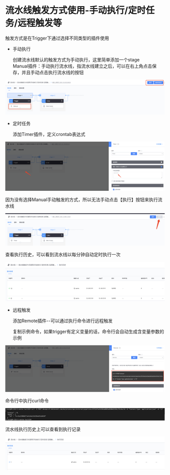 # 流水线触发方式使用-手动执行/定时任务/远程触发等

触发方式是在Trigger下通过选择不同类型的插件使用

*   手动执行

    创建流水线默认的触发方式为手动执行，这里简单添加一个stage\
    Manual插件：手动执行流水线，指流水线建立之后，可以在右上角点击保存，并且手动点击执行流水线的按钮

![](../assets/image-20211209205014251.png)

*   定时任务

    添加Timer插件，定义crontab表达式

![](../assets/image-20211209211036492.png)

因为没有选择Manual手动触发的方式，所以无法手动点击【执行】按钮来执行流水线

![](../assets/image-20211209211118734.png)

查看执行历史，可以看到流水线以每分钟自动定时执行一次

![](../assets/image-20211209211239418.png)

*   远程触发

    添加Remote插件--可以通过执行命令进行远程触发

    复制示例命令，如果trigger有定义变量的话，命令行会自动生成含变量参数的示例

![](../assets/image-20211209211650003.png)

命令行中执行curl命令

![](../assets/image-20220301101202-tNslA.png)

流水线执行历史上可以查看到执行记录

![](../assets/image-20211209211547148.png)